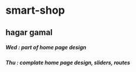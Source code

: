 # smart-shop
## hagar gamal
##### Wed : part of home page design
##### Thu : complate home page design, sliders, routes

